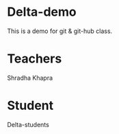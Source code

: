 # Delta-demo

This is a demo for git &amp; git-hub class.

# Teachers

Shradha Khapra

# Student

Delta-students
